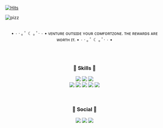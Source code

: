 
[![Hits](https://hits.seeyoufarm.com/api/count/incr/badge.svg?url=https%3A%2F%2Fgithub.com%2Fkimitt%2FThinking-pizza%2Fhit-counter&count_bg=%23D4D4D4&title_bg=%23FED850&icon=&icon_color=%23E7E7E7&title=welcome&edge_flat=false)](https://hits.seeyoufarm.com)

![pizz](https://user-images.githubusercontent.com/101456751/162144500-ac9da5f5-3411-45d9-9428-74a2cfe1ac6c.jpg)
</br>
</br>
<p align="center">• ۰ · ｡ ﾟ ☾ ｡ ﾟ· ۰ • ᴠᴇɴᴛᴜʀᴇ ᴏᴜᴛsɪᴅᴇ ʏᴏᴜʀ ᴄᴏᴍғᴏʀᴛᴢᴏɴᴇ. ᴛʜᴇ ʀᴇᴡᴀʀᴅs ᴀʀᴇ ᴡᴏʀᴛʜ ɪᴛ. • ۰ · ｡ ﾟ ☾ ｡ ﾟ· ۰ •</p>
</br>
</br>
<h3 align="center">🍕 Skills 🍕</h3>
<p align="center">
<img src="https://img.shields.io/badge/HTML5-E34F26?style=flat-square&logo=HTML5&logoColor=white"/>
<img src="https://img.shields.io/badge/CSS3-1572B6?style=flat-square&logo=CSS3&logoColor=white"/>
<img src="https://img.shields.io/badge/JavaScript-F7DF1E?style=flat-square&logo=JavaScript&logoColor=white"/></br>
<img src="https://img.shields.io/badge/Firebase-FFCA28?style=flat-square&logo=Firebase&logoColor=white"/> 
<img src="https://img.shields.io/badge/Git-F05032?style=flat-square&logo=Git&logoColor=white"/>
<img src="https://img.shields.io/badge/GitHub-181717?style=flat-square&logo=GitHub&logoColor=white"/>
<img src="https://img.shields.io/badge/Slack-4A154B?style=flat-square&logo=Slack&logoColor=white"/>
<img src="https://img.shields.io/badge/react-61DAFB?style=for-the-badge&logo=react&logoColor=black">
</br>
</br>
</br>
<h3 align="center">💌 Social 💌</h3>
<p align="center"><a href="https://kimitt.tistory.com/"><img src="https://img.shields.io/badge/My tech blog-80cbc4?style=flat-square&logo=GitHub Sponsors&logoColor=white&link=https://kimitt.tistory.com/"/></a>  <a href="mailto:mizzkkim7@gmail.com"><img src="https://img.shields.io/badge/Gmail-dd2c00?style=flat-square&logo=Gmail&logoColor=white&link=mailto:mizzkkim7@gmail.com"/></a>
<a href="https://www.instagram.com/m_kim_00"><img src="https://img.shields.io/badge/Instagram-%23E4405F.svg?style=flat-square&logo=Instagram&logoColor=white&link=https://www.instagram.com/m_kim_00"/></a></p>


